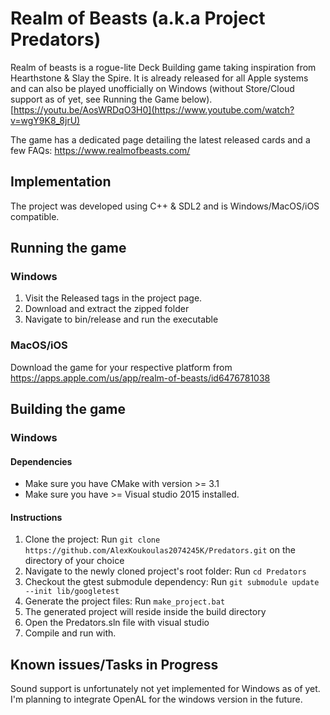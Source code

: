 # Realm of Beasts (a.k.a Project Predators)
Realm of beasts is a rogue-lite Deck Building game taking inspiration from Hearthstone & Slay the Spire. It is already released for all Apple systems and can also be played unofficially on Windows (without Store/Cloud support as of yet, see Running the Game below).
[https://youtu.be/AosWRDqO3H0](https://www.youtube.com/watch?v=wgY9K8_8jrU)

The game has a dedicated page detailing the latest released cards and a few FAQs:
https://www.realmofbeasts.com/

## Implementation
The project was developed using C++ & SDL2 and is Windows/MacOS/iOS compatible. 

## Running the game
### Windows
1) Visit the Released tags in the project page.
2) Download and extract the zipped folder
3) Navigate to bin/release and run the executable

### MacOS/iOS
Download the game for your respective platform from https://apps.apple.com/us/app/realm-of-beasts/id6476781038

## Building the game
### Windows
#### Dependencies
* Make sure you have CMake with version >= 3.1
* Make sure you have >= Visual studio 2015 installed.

#### Instructions
1) Clone the project: Run `git clone https://github.com/AlexKoukoulas2074245K/Predators.git` on the directory of your choice
2) Navigate to the newly cloned project's root folder: Run `cd Predators`
3) Checkout the gtest submodule dependency:  Run `git submodule update --init lib/googletest`
4) Generate the project files: Run `make_project.bat`
5) The generated project will reside inside the build directory
6) Open the Predators.sln file with visual studio
7) Compile and run with.

## Known issues/Tasks in Progress
Sound support is unfortunately not yet implemented for Windows as of yet. I'm planning to integrate OpenAL for the windows version in the future.
